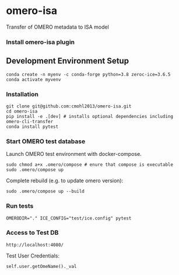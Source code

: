 # omero-isa
Transfer of OMERO metadata to ISA model

### Install omero-isa plugin


## Development Environment Setup
```
conda create -n myenv -c conda-forge python=3.8 zeroc-ice=3.6.5
conda activate myvenv
```

### Installation
```
git clone git@github.com:cmohl2013/omero-isa.git
cd omero-isa
pip install -e .[dev] # installs optional dependencies including omero-cli-transfer
conda install pytest

```

### Start OMERO test database

Launch OMERO test environment with docker-compose.
```
sudo chmod a+x .omero/compose # enure that compose is executable
sudo .omero/compose up
```

Complete rebuild (e.g. to update omero version):
```
sudo .omero/compose up --build
```

### Run tests
```
OMERODIR="." ICE_CONFIG="test/ice.config" pytest
```

### Access to Test DB

```
http://localhost:4080/
```
Test User Credentials:

```
self.user.getOmeName()._val
```